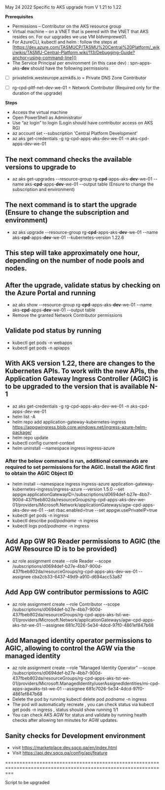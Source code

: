 May 24 2022 
Specific to AKS upgrade from V 1.21 to 1.22

**Prerequisites**
- Permissions – Contributor on the AKS resource group 
- Virtual machine – on a VNET that is peered with the VNET that AKS resides on. For our upgrades we use VM bldvmprewe01.
- For AzureCLI, kubectl and helm : follow the steps at [https://dev.azure.com/TASMUCP/TASMU%20Central%20Platform/_wiki/wikis/TASMU-Central-Platform.wiki/113/Debugging-Guide?anchor=using-command-line]()
- The Service Principal per environment (in this case dev) : spn-apps-aks-**dev** should have the following permissions
- [ ] privatelink.westeurope.azmk8s.io = Private DNS Zone Contributor
- [ ] rg-cpd-pltf-net-dev-we-01 = Network Contributor (Required only for the duration of the upgrade)


**Steps**
- Access the virtual machine
- Open PowerShell as Administrator
- Use “az login” to login (Login should have contributor access on AKS RG)
- az account set --subscription 'Central Platform Development'
- az aks get-credentials -g rg-cpd-apps-aks-dev-we-01 -n aks-cpd-apps-dev-we-01
## The next command checks the available versions to upgrade to 
- az aks get-upgrades --resource-group rg-**cpd**-apps-aks-**dev**-we-01 --name aks-**cpd**-apps-**dev**-we-01 --output table (Ensure to change the subscription and environment) 
## The next command is to start the upgrade (Ensure to change the subscription and environment)
- az aks upgrade --resource-group rg-**cpd**-apps-aks-**dev**-we-01 --name aks-**cpd**-apps-**dev**-we-01 --kubernetes-version 1.22.6
## This step will take approximately one hour, depending on the number of node pools and nodes. 
## After the upgrade, validate status by checking on the Azure Portal and running
- az aks show --resource-group rg-**cpd**-apps-aks-**dev**-we-01 --name aks-**cpd**-apps-**dev**-we-01 --output table
- Remove the granted Network Contributor permissions
## Validate pod status by running 
- kubectl get pods -n webapps
- kubectl get pods -n apiapps

## With AKS version 1.22, there are changes to the Kubernetes APIs. To work with the new APIs, the Application Gateway Ingress Controller (AGIC) is to be upgraded to the version that is available N-1

- az aks get-credentials -g rg-cpd-apps-aks-dev-we-01 -n aks-cpd-apps-dev-we-01
- helm list -A
- helm repo add application-gateway-kubernetes-ingress https://appgwingress.blob.core.windows.net/ingress-azure-helm-package/
- helm repo update
- kubectl config current-context
- helm uninstall --namespace ingress ingress-azure
### After the below command is run, additional commands are required to set permissions for the AGIC. Install the AGIC first to obtain the AGIC Object ID
- helm install --namespace ingress ingress-azure application-gateway-kubernetes-ingress/ingress-azure --version 1.5.0 --set appgw.applicationGatewayID=/subscriptions/d0694def-b27e-4bb7-900d-437fbeb802da/resourceGroups/rg-cpd-apps-aks-dev-we-01/providers/Microsoft.Network/applicationGateways/agw-cpd-apps-aks-dev-we-01 --set rbac.enabled=true --set appgw.usePrivateIP=true 
- kubectl get pods -n ingress
- kubectl describe pod/_podname_ -n ingress
- kubectl logs pod/_podname_ -n ingress
## Add App GW RG Reader permissions to AGIC (the AGW Resource ID is to be provided)
- az role assignment create --role Reader --scope /subscriptions/d0694def-b27e-4bb7-900d-437fbeb802da/resourceGroups/rg-cpd-apps-aks-dev-we-01 --assignee cba2cb33-6437-49d9-a910-d694acc53a87
## Add App GW contributor permissions to AGIC
- az role assignment create --role Contributor --scope /subscriptions/d0694def-b27e-4bb7-900d-437fbeb802da/resourceGroups/rg-cpd-apps-aks-tst-we-01/providers/Microsoft.Network/applicationGateways/agw-cpd-apps-aks-tst-we-01 --assignee 681c7026-5e34-4dcd-97f0-4861ef847b68
## Add Managed identity operator permissions to AGIC, allowing to control the AGW via the managed identity
- az role assignment create --role "Managed Identity Operator" --scope /subscriptions/d0694def-b27e-4bb7-900d-437fbeb802da/resourceGroups/rg-cpd-apps-aks-tst-we-01/providers/Microsoft.ManagedIdentity/userAssignedIdentities/mi-cpd-apps-agwaks-tst-we-01 --assignee 681c7026-5e34-4dcd-97f0-4861ef847b68 
- Delete the pod by running kubectl delete pod _podname_ -n ingress
- The pod will automatically recreate , you can check status via kubectl get pods -n ingress , status should show running 1/1 
- You can check AKS AGW for status and validate by running health checks after allowing ten minutes for AGW updates. 

## Sanity checks for Development environment 
- visit https://marketplace.dev.sqcp.qa/en/index.html  
- Visit https://api.dev.sqcp.qa/config/api/feature 


===============================================================================================================

Script to be upgraded

